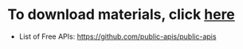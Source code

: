 # To download materials, click [here](https://github.com/HackTheRam/Seminars2023/archive/refs/heads/main.zip)


- List of Free APIs: https://github.com/public-apis/public-apis
